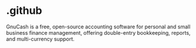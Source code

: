# .github
GnuCash is a free, open-source accounting software for personal and small business finance management, offering double-entry bookkeeping, reports, and multi-currency support.
